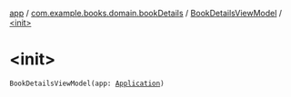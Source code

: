 [app](../../index.md) / [com.example.books.domain.bookDetails](../index.md) / [BookDetailsViewModel](index.md) / [&lt;init&gt;](./-init-.md)

# &lt;init&gt;

`BookDetailsViewModel(app: `[`Application`](https://developer.android.com/reference/android/app/Application.html)`)`